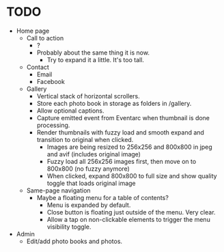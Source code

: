 # TODO

- Home page
  - Call to action
    - ?
    - Probably about the same thing it is now.
      - Try to expand it a little. It's too tall.
  - Contact
    - Email
    - Facebook
  - Gallery
    - Vertical stack of horizontal scrollers.
    - Store each photo book in storage as folders in /gallery.
    - Allow optional captions.
    - Capture emitted event from Eventarc when thumbnail is done processing.
    - Render thumbnails with fuzzy load and smooth expand and transition to original when clicked.
      - Images are being resized to 256x256 and 800x800 in jpeg and avif (includes original image)
      - Fuzzy load all 256x256 images first, then move on to 800x800 (no fuzzy anymore)
      - When clicked, expand 800x800 to full size and show quality toggle that loads original image
  - Same-page navigation
    - Maybe a floating menu for a table of contents?
      - Menu is expanded by default.
      - Close button is floating just outside of the menu. Very clear.
      - Allow a tap on non-clickable elements to trigger the menu visibility toggle.
- Admin
  - Edit/add photo books and photos.
